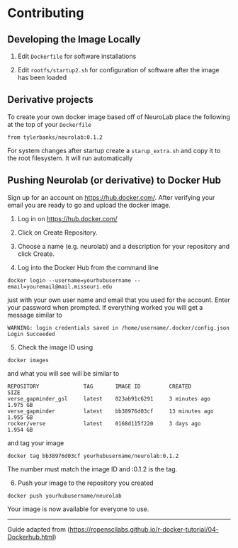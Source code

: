 # Contributing

## Developing the Image Locally

1. Edit `Dockerfile` for software installations

2. Edit `rootfs/startup2.sh` for configuration of software after the image has been loaded


## Derivative projects

To create your own docker image based off of NeuroLab place the following at the top of your `Dockerfile`

```
from tylerbanks/neurolab:0.1.2
```

For system changes after startup create a `starup_extra.sh` and copy it to the root filesystem. It will run automatically

## Pushing Neurolab (or derivative) to Docker Hub


Sign up for an account on https://hub.docker.com/. After verifying your email you are ready to go and upload the docker image.

1. Log in on https://hub.docker.com/
2. Click on Create Repository.
3. Choose a name (e.g. neurolab) and a description for your repository and click Create.

4. Log into the Docker Hub from the command line

```
docker login --username=yourhubusername --email=youremail@mail.missouri.edu
```

just with your own user name and email that you used for the account. Enter your password when prompted. If everything worked you will get a message similar to

```
WARNING: login credentials saved in /home/username/.docker/config.json
Login Succeeded
```

5. Check the image ID using

```
docker images
```

and what you will see will be similar to

```
REPOSITORY              TAG       IMAGE ID         CREATED           SIZE
verse_gapminder_gsl     latest    023ab91c6291     3 minutes ago     1.975 GB
verse_gapminder         latest    bb38976d03cf     13 minutes ago    1.955 GB
rocker/verse            latest    0168d115f220     3 days ago        1.954 GB
```

and tag your image

```
docker tag bb38976d03cf yourhubusername/neurolab:0.1.2
```

The number must match the image ID and :0.1.2 is the tag. 

6. Push your image to the repository you created

```
docker push yourhubusername/neurolab
```

Your image is now available for everyone to use.


___

Guide adapted from (https://ropenscilabs.github.io/r-docker-tutorial/04-Dockerhub.html)